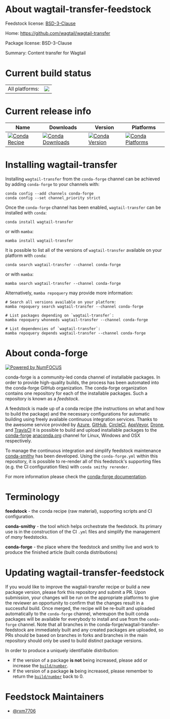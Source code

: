 About wagtail-transfer-feedstock
================================

Feedstock license: [BSD-3-Clause](https://github.com/conda-forge/wagtail-transfer-feedstock/blob/main/LICENSE.txt)

Home: https://github.com/wagtail/wagtail-transfer

Package license: BSD-3-Clause

Summary: Content transfer for Wagtail

Current build status
====================


<table><tr><td>All platforms:</td>
    <td>
      <a href="https://dev.azure.com/conda-forge/feedstock-builds/_build/latest?definitionId=21433&branchName=main">
        <img src="https://dev.azure.com/conda-forge/feedstock-builds/_apis/build/status/wagtail-transfer-feedstock?branchName=main">
      </a>
    </td>
  </tr>
</table>

Current release info
====================

| Name | Downloads | Version | Platforms |
| --- | --- | --- | --- |
| [![Conda Recipe](https://img.shields.io/badge/recipe-wagtail--transfer-green.svg)](https://anaconda.org/conda-forge/wagtail-transfer) | [![Conda Downloads](https://img.shields.io/conda/dn/conda-forge/wagtail-transfer.svg)](https://anaconda.org/conda-forge/wagtail-transfer) | [![Conda Version](https://img.shields.io/conda/vn/conda-forge/wagtail-transfer.svg)](https://anaconda.org/conda-forge/wagtail-transfer) | [![Conda Platforms](https://img.shields.io/conda/pn/conda-forge/wagtail-transfer.svg)](https://anaconda.org/conda-forge/wagtail-transfer) |

Installing wagtail-transfer
===========================

Installing `wagtail-transfer` from the `conda-forge` channel can be achieved by adding `conda-forge` to your channels with:

```
conda config --add channels conda-forge
conda config --set channel_priority strict
```

Once the `conda-forge` channel has been enabled, `wagtail-transfer` can be installed with `conda`:

```
conda install wagtail-transfer
```

or with `mamba`:

```
mamba install wagtail-transfer
```

It is possible to list all of the versions of `wagtail-transfer` available on your platform with `conda`:

```
conda search wagtail-transfer --channel conda-forge
```

or with `mamba`:

```
mamba search wagtail-transfer --channel conda-forge
```

Alternatively, `mamba repoquery` may provide more information:

```
# Search all versions available on your platform:
mamba repoquery search wagtail-transfer --channel conda-forge

# List packages depending on `wagtail-transfer`:
mamba repoquery whoneeds wagtail-transfer --channel conda-forge

# List dependencies of `wagtail-transfer`:
mamba repoquery depends wagtail-transfer --channel conda-forge
```


About conda-forge
=================

[![Powered by
NumFOCUS](https://img.shields.io/badge/powered%20by-NumFOCUS-orange.svg?style=flat&colorA=E1523D&colorB=007D8A)](https://numfocus.org)

conda-forge is a community-led conda channel of installable packages.
In order to provide high-quality builds, the process has been automated into the
conda-forge GitHub organization. The conda-forge organization contains one repository
for each of the installable packages. Such a repository is known as a *feedstock*.

A feedstock is made up of a conda recipe (the instructions on what and how to build
the package) and the necessary configurations for automatic building using freely
available continuous integration services. Thanks to the awesome service provided by
[Azure](https://azure.microsoft.com/en-us/services/devops/), [GitHub](https://github.com/),
[CircleCI](https://circleci.com/), [AppVeyor](https://www.appveyor.com/),
[Drone](https://cloud.drone.io/welcome), and [TravisCI](https://travis-ci.com/)
it is possible to build and upload installable packages to the
[conda-forge](https://anaconda.org/conda-forge) [anaconda.org](https://anaconda.org/)
channel for Linux, Windows and OSX respectively.

To manage the continuous integration and simplify feedstock maintenance
[conda-smithy](https://github.com/conda-forge/conda-smithy) has been developed.
Using the ``conda-forge.yml`` within this repository, it is possible to re-render all of
this feedstock's supporting files (e.g. the CI configuration files) with ``conda smithy rerender``.

For more information please check the [conda-forge documentation](https://conda-forge.org/docs/).

Terminology
===========

**feedstock** - the conda recipe (raw material), supporting scripts and CI configuration.

**conda-smithy** - the tool which helps orchestrate the feedstock.
                   Its primary use is in the construction of the CI ``.yml`` files
                   and simplify the management of *many* feedstocks.

**conda-forge** - the place where the feedstock and smithy live and work to
                  produce the finished article (built conda distributions)


Updating wagtail-transfer-feedstock
===================================

If you would like to improve the wagtail-transfer recipe or build a new
package version, please fork this repository and submit a PR. Upon submission,
your changes will be run on the appropriate platforms to give the reviewer an
opportunity to confirm that the changes result in a successful build. Once
merged, the recipe will be re-built and uploaded automatically to the
`conda-forge` channel, whereupon the built conda packages will be available for
everybody to install and use from the `conda-forge` channel.
Note that all branches in the conda-forge/wagtail-transfer-feedstock are
immediately built and any created packages are uploaded, so PRs should be based
on branches in forks and branches in the main repository should only be used to
build distinct package versions.

In order to produce a uniquely identifiable distribution:
 * If the version of a package **is not** being increased, please add or increase
   the [``build/number``](https://docs.conda.io/projects/conda-build/en/latest/resources/define-metadata.html#build-number-and-string).
 * If the version of a package **is** being increased, please remember to return
   the [``build/number``](https://docs.conda.io/projects/conda-build/en/latest/resources/define-metadata.html#build-number-and-string)
   back to 0.

Feedstock Maintainers
=====================

* [@rxm7706](https://github.com/rxm7706/)

